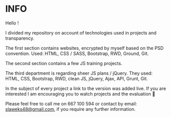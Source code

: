 # INFO

Hello !

I divided my repository on account of technologies used in projects and transparency.

The first section contains websites, encrypted by myself based on the PSD convention. Used: HTML, CSS / SASS, Bootstrap, RWD, Ground, Git.

The second section contains a few JS training projects.

The third department is regarding sheer JS plans / jQuery. They used: HTML, CSS, Bootstrap, RWD, clean JS, jQuery, Ajax, API, Grunt, Git.

In the subject of every project a link to the version was added live. If you are interested I am encouraging you to watch projects and the evaluation 🙂

Please feel free to call me on 667 100 594 or contact by email: slaweks48@gmail.com, if you require any further information.

